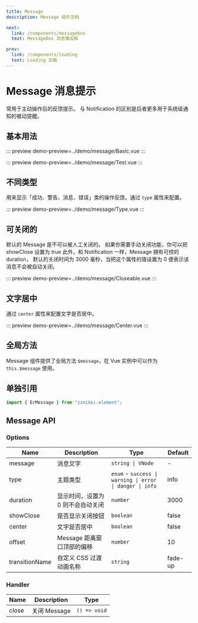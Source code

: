 ```yaml
---
title: Message
description: Message 组件文档

next: 
  link: /components/messagebox
  text: MessageBox 消息弹出框

prev:
  link: /components/loading
  text: Loading 加载
---
```


# Message 消息提示

常用于主动操作后的反馈提示。 与 Notification 的区别是后者更多用于系统级通知的被动提醒。

## 基本用法

::: preview
demo-preview=../demo/message/Basic.vue
:::

::: preview
demo-preview=../demo/message/Test.vue
:::

## 不同类型

用来显示「成功、警告、消息、错误」类的操作反馈。通过 `type` 属性来配置。

::: preview
demo-preview=../demo/message/Type.vue
:::

## 可关闭的

默认的 Message 是不可以被人工关闭的。 如果你需要手动关闭功能，你可以把 showClose 设置为 true 此外，和 Notification 一样，Message 拥有可控的 duration， 默认的关闭时间为 3000 毫秒，当把这个属性的值设置为 0 便表示该消息不会被自动关闭。

::: preview
demo-preview=../demo/message/Closeable.vue
:::

## 文字居中

通过 `center` 属性来配置文字是否居中。

::: preview
demo-preview=../demo/message/Center.vue
:::

## 全局方法

Message 组件提供了全局方法 `$message`，在 Vue 实例中可以作为 `this.$message` 使用。

## 单独引用

```typescript
import { ErMessage } from "zznikki-element";
```

## Message API

### Options

| Name           | Description                       | Type                                                     | Default |
| -------------- | --------------------------------- | -------------------------------------------------------- | ------- |
| message        | 消息文字                          | `string \| VNode`                                        | -       |
| type           | 主题类型                          | `enum` - `success \| warning \| error \| danger \| info` | info    |
| duration       | 显示时间，设置为 0 则不会自动关闭 | `number`                                                 | 3000    |
| showClose      | 是否显示关闭按钮                  | `boolean`                                                | false   |
| center         | 文字是否居中                      | `boolean`                                                | false   |
| offset         | Message 距离窗口顶部的偏移        | `number`                                                 | 10      |
| transitionName | 自定义 CSS 过渡动画名称           | `string`                                                 | fade-up |

### Handler

| Name  | Description  | Type         |
| ----- | ------------ | ------------ |
| close | 关闭 Message | `() => void` |